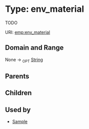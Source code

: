 
# Type: env_material


TODO

URI: [emp:env_material](https://microbiomedata/schema/emp/env_material)


## Domain and Range

None ->  <sub>OPT</sub> [String](types/String.md)

## Parents


## Children


## Used by

 * [Sample](Sample.md)
